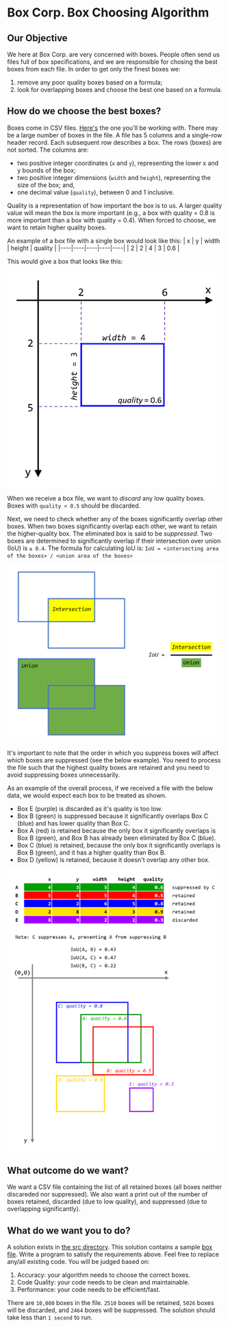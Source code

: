 # Box Corp. Box Choosing Algorithm
## Our Objective
We here at Box Corp. are very concerned with boxes. People often send us files full of box specifications, and we are responsible for chosing the best boxes from each file. In order to get only the finest boxes we:
1. remove any poor quality boxes based on a formula;
2. look for overlapping boxes and choose the best one based on a formula.

## How do we choose the best boxes? 
Boxes come in CSV files. [Here's](./src/BoxChooser/boxes.csv) the one you'll be working with. There may be a large number of boxes in the file. A file has 5 columns and a single-row header record. Each subsequent row describes a box. The rows (boxes) are not sorted. The columns are:
* two positive integer coordinates (`x` and `y`), representing the lower x and y bounds of the box;
* two positive integer dimensions (`width` and `height`), representing the size of the box; and,
* one decimal value (`quality`), between 0 and 1 inclusive.

Quality is a representation of how important the box is to us. A larger quality value will mean the box is more important (e.g., a box with quality = 0.8 is more important than a box with quality = 0.4). When forced to choose, we want to retain higher quality boxes.

An example of a box file with a single box would look like this:
| x | y | width | height | quality |
|----|----|----|----|----|
| 2 | 2 | 4 | 3 | 0.6 |

This would give a box that looks like this:

<img src="./Images/BoxExample.png" width="600px"/>

When we receive a box file, we want to *discard* any low quality boxes. Boxes with `quality < 0.5` should be discarded.

Next, we need to check whether any of the boxes significantly overlap other boxes. When two boxes significantly overlap each other, we want to retain the higher-quality box. The eliminated box is said to be *suppressed*. Two boxes are determined to significantly overlap if their intersection over union (IoU) is `≥ 0.4`. The formula for calculating IoU is: `IoU = <intersecting area of the boxes> / <union area of the boxes>`

<img src="./Images/IoU.png" width="600px" />

It's important to note that the order in which you suppress boxes will affect which boxes are suppressed (see the below example). You need to process the file such that the highest quality boxes are retained and you need to avoid suppressing boxes unnecessarily.

As an example of the overall process, if we received a file with the below data, we would expect each box to be treated as shown.
* Box E (purple) is discarded as it's quality is too low.
* Box B (green) is suppressed because it significantly overlaps Box C (blue) and has lower quality than Box C.
* Box A (red) is retained because the only box it significantly overlaps is Box B (green), and Box B has already been eliminated by Box C (blue).
* Box C (blue) is retained, because the only box it significantly overlaps is Box B (green), and it has a higher quality than Box B.
* Box D (yellow) is retained, because it doesn't overlap any other box.

<img src="./Images/AcceptanceCriteria.png" width="600px" />

## What outcome do we want?
We want a CSV file containing the list of all retained boxes (all boxes neither discareded nor suppressed). We also want a print out of the number of boxes retained, discarded (due to low quality), and suppressed (due to overlapping significantly).

## What do we want you to do?
A solution exists in [the src directory](./src). This solution contains a sample [box file](./src/BoxChooser/boxes.csv). Write a program to satisfy the requirements above. Feel free to replace any/all existing code. You will be judged based on:
1. Accuracy: your algorithm needs to choose the correct boxes.
2. Code Quality: your code needs to be clean and maintainable.
3. Performance: your code needs to be efficient/fast.

There are `10,000` boxes in the file. `2510` boxes will be retained, `5026` boxes will be discarded, and `2464` boxes will be suppressed. The solution should take less than `1 second` to run.
